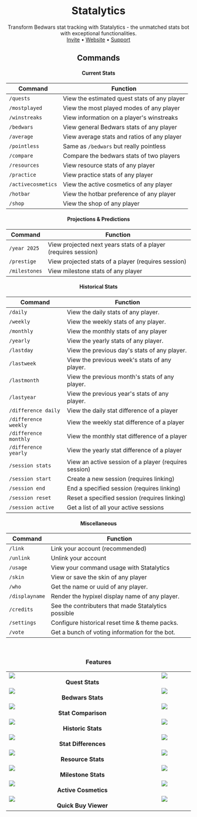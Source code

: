 <div align="center">

<h1>Statalytics</h1>
Transform Bedwars stat tracking with Statalytics - the unmatched stats bot with exceptional functionalities.
<br>
<a href="https://statalytics.net/invite">Invite</a> •
<a href="https://statalytics.net/">Website</a> •
<a href="https://statalytics.net/discord">Support</a>

## Commands

#### Current Stats
| Command | Function |
| ------- | -------- |
| `/quests` | View the estimated quest stats of any player |
| `/mostplayed` | View the most played modes of any player |
| `/winstreaks` | View information on a player's winstreaks |
| `/bedwars` | View general Bedwars stats of any player |
| `/average` | View average stats and ratios of any player |
| `/pointless` | Same as `/bedwars` but really pointless |
| `/compare` | Compare the bedwars stats of two players |
| `/resources` | View resource stats of any player |
| `/practice` | View practice stats of any player |
| `/activecosmetics` | View the active cosmetics of any player |
| `/hotbar` | View the hotbar preference of any player |
| `/shop` | View the shop of any player |

#### Projections & Predictions
| Command | Function |
| ------- | -------- |
| `/year 2025` | View projected next years stats of a player (requires session) |
| `/prestige` | View projected stats of a player (requires session) |
| `/milestones` | View milestone stats of any player |

#### Historical Stats
| Command | Function |
| ------- | -------- |
| `/daily` | View the daily stats of any player. |
| `/weekly` | View the weekly stats of any player. |
| `/monthly` | View the monthly stats of any player |
| `/yearly` | View the yearly stats of any player. |
| `/lastday` | View the previous day's stats of any player. |
| `/lastweek` | View the previous week's stats of any player. |
| `/lastmonth` | View the previous month's stats of any player. |
| `/lastyear` | View the previous year's stats of any player. |
| `/difference daily` | View the daily stat difference of a player |
| `/difference weekly` | View the weekly stat difference of a player |
| `/difference monthly` | View the monthly stat difference of a player |
| `/difference yearly` | View the yearly stat difference of a player |
| `/session stats` | View an active session of a player (requires session) |
| `/session start` | Create a new session (requires linking) |
| `/session end` | End a specified session (requires linking) |
| `/session reset` | Reset a specified session (requires linking) |
| `/session active` | Get a list of all your active sessions |

#### Miscellaneous
| Command | Function |
| ------- | -------- |
| `/link` | Link your account (recommended) |
| `/unlink` | Unlink your account |
| `/usage` | View your command usage with Statalytics |
| `/skin` | View or save the skin of any player |
| `/who` | Get the name or uuid of any player. |
| `/displayname` | Render the hypixel display name of any player. |
| `/credits` | See the contributers that made Statalytics possible |
| `/settings` | Configure historical reset time & theme packs. |
| `/vote` | Get a bunch of voting information for the bot. |

<br>

<h3>Features</h3>

| | |
|:-------------------------:|:-------------------------:|
| <div style="width: 400px; display: flex; flex-direction: column"><img src="https://statalytics.net/image/features/quests.png?width=400&height=293"></div> **Quest Stats** | <div style="width: 400px; display: flex; flex-direction: column"><img src="https://statalytics.net/image/features/projected.png?width=400&height=293"></div> **Projected Stats** |
| <div style="width: 400px; display: flex; flex-direction: column"><img src="https://statalytics.net/image/features/bedwars.png?width=400&height=293"></div> **Bedwars Stats** | <div style="width: 400px; display: flex; flex-direction: column"><img src="https://statalytics.net/image/features/year.png?width=400&height=293"></div> **Next Years Stats** |
| <div style="width: 400px; display: flex; flex-direction: column"><img src="https://statalytics.net/image/features/compare.png?width=400&height=293"></div> **Stat Comparison** | <div style="width: 400px; display: flex; flex-direction: column"><img src="https://statalytics.net/image/features/session.png?width=400&height=293"></div> **Session Stats** |
| <div style="width: 400px; display: flex; flex-direction: column"><img src="https://statalytics.net/image/features/historical.png?width=400&height=293"></div> **Historic Stats** | <div style="width: 400px; display: flex; flex-direction: column"><img src="https://statalytics.net/image/features/historical.png?width=400&height=293"></div> **Stat Lookback** |
| <div style="width: 400px; display: flex; flex-direction: column"><img src="https://statalytics.net/image/features/difference.png?width=400&height=293"></div> **Stat Differences** | <div style="width: 400px; display: flex; flex-direction: column"><img src="https://statalytics.net/image/features/winstreaks.png?width=400&height=220"></div> **Winstreak Stats** |
| <div style="width: 400px; display: flex; flex-direction: column"><img src="https://statalytics.net/image/features/resources.png?width=400&height=293"></div> **Resource Stats** | <div style="width: 400px; display: flex; flex-direction: column"><img src="https://statalytics.net/image/features/practice.png?width=400&height=293"></div> **Practice Stats** |
| <div style="width: 400px; display: flex; flex-direction: column"><img src="https://statalytics.net/image/features/milestones.png?width=400&height=293"></div> **Milestone Stats** | <div style="width: 400px; display: flex; flex-direction: column"><img src="https://statalytics.net/image/features/ratios.png?width=400&height=293"></div> **Average Stats** |
| <div style="width: 400px; display: flex; flex-direction: column"><img src="https://statalytics.net/image/features/activecosmetics.png?width=400&height=293"></div> **Active Cosmetics** | <div style="width: 400px; display: flex; flex-direction: column"><img src="https://statalytics.net/image/features/mostplayed.png?width=400&height=263"></div> **Most Played Stats** |
| <div style="width: 400px; display: flex; flex-direction: column"><img src="https://statalytics.net/image/features/shop.png?width=400&height=217"></div> **Quick Buy Viewer** | <div style="width: 400px; display: flex; flex-direction: column"><img src="https://statalytics.net/image/features/hotbar.png?width=400&height=247"></div> **Hotbar Preference Viewer** |

</div>

